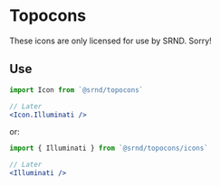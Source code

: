 # Topocons

These icons are only licensed for use by SRND. Sorry!

## Use

```jsx
import Icon from `@srnd/topocons`

// Later
<Icon.Illuminati />
```

or:

```jsx
import { Illuminati } from `@srnd/topocons/icons`

// Later
<Illuminati />
```
